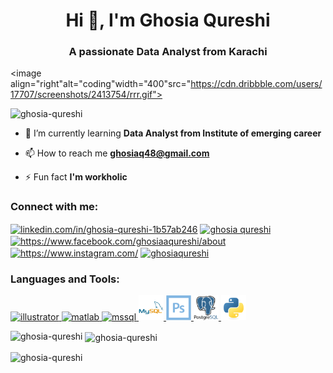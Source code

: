 <h1 align="center">Hi 👋, I'm Ghosia Qureshi</h1>
<h3 align="center">A passionate Data Analyst from Karachi</h3>

<image align="right"alt="coding"width="400"src="https://cdn.dribbble.com/users/17707/screenshots/2413754/rrr.gif">

<p align="left"> <img src="https://komarev.com/ghpvc/?username=ghosia-qureshi&label=Profile%20views&color=0e75b6&style=flat" alt="ghosia-qureshi" /> </p>

- 🌱 I’m currently learning **Data Analyst from Institute of emerging career**

- 📫 How to reach me **ghosiaq48@gmail.com**

- ⚡ Fun fact **I'm workholic**

<h3 align="left">Connect with me:</h3>
<p align="left">
<a href="https://linkedin.com/in/linkedin.com/in/ghosia-qureshi-1b57ab246" target="blank"><img align="center" src="https://raw.githubusercontent.com/rahuldkjain/github-profile-readme-generator/master/src/images/icons/Social/linked-in-alt.svg" alt="linkedin.com/in/ghosia-qureshi-1b57ab246" height="30" width="40" /></a>
<a href="https://kaggle.com/ghosia qureshi" target="blank"><img align="center" src="https://raw.githubusercontent.com/rahuldkjain/github-profile-readme-generator/master/src/images/icons/Social/kaggle.svg" alt="ghosia qureshi" height="30" width="40" /></a>
<a href="https://fb.com/https://www.facebook.com/ghosiaaqureshi/about" target="blank"><img align="center" src="https://raw.githubusercontent.com/rahuldkjain/github-profile-readme-generator/master/src/images/icons/Social/facebook.svg" alt="https://www.facebook.com/ghosiaaqureshi/about" height="30" width="40" /></a>
<a href="https://instagram.com/https://www.instagram.com/" target="blank"><img align="center" src="https://raw.githubusercontent.com/rahuldkjain/github-profile-readme-generator/master/src/images/icons/Social/instagram.svg" alt="https://www.instagram.com/" height="30" width="40" /></a>
<a href="https://www.hackerrank.com/ghosiaqureshi" target="blank"><img align="center" src="https://raw.githubusercontent.com/rahuldkjain/github-profile-readme-generator/master/src/images/icons/Social/hackerrank.svg" alt="ghosiaqureshi" height="30" width="40" /></a>
</p>

<h3 align="left">Languages and Tools:</h3>
<p align="left"> <a href="https://www.adobe.com/in/products/illustrator.html" target="_blank" rel="noreferrer"> <img src="https://www.vectorlogo.zone/logos/adobe_illustrator/adobe_illustrator-icon.svg" alt="illustrator" width="40" height="40"/> </a> <a href="https://www.mathworks.com/" target="_blank" rel="noreferrer"> <img src="https://upload.wikimedia.org/wikipedia/commons/2/21/Matlab_Logo.png" alt="matlab" width="40" height="40"/> </a> <a href="https://www.microsoft.com/en-us/sql-server" target="_blank" rel="noreferrer"> <img src="https://www.svgrepo.com/show/303229/microsoft-sql-server-logo.svg" alt="mssql" width="40" height="40"/> </a> <a href="https://www.mysql.com/" target="_blank" rel="noreferrer"> <img src="https://raw.githubusercontent.com/devicons/devicon/master/icons/mysql/mysql-original-wordmark.svg" alt="mysql" width="40" height="40"/> </a> <a href="https://www.photoshop.com/en" target="_blank" rel="noreferrer"> <img src="https://raw.githubusercontent.com/devicons/devicon/master/icons/photoshop/photoshop-line.svg" alt="photoshop" width="40" height="40"/> </a> <a href="https://www.postgresql.org" target="_blank" rel="noreferrer"> <img src="https://raw.githubusercontent.com/devicons/devicon/master/icons/postgresql/postgresql-original-wordmark.svg" alt="postgresql" width="40" height="40"/> </a> <a href="https://www.python.org" target="_blank" rel="noreferrer"> <img src="https://raw.githubusercontent.com/devicons/devicon/master/icons/python/python-original.svg" alt="python" width="40" height="40"/> </a> </p>

<p><img align="left" src="https://github-readme-stats.vercel.app/api/top-langs?username=ghosia-qureshi&show_icons=true&locale=en&layout=compact" alt="ghosia-qureshi" /></p>

<p>&nbsp;<img align="center" src="https://github-readme-stats.vercel.app/api?username=ghosia-qureshi&show_icons=true&locale=en" alt="ghosia-qureshi" /></p>

<p><img align="center" src="https://github-readme-streak-stats.herokuapp.com/?user=ghosia-qureshi&" alt="ghosia-qureshi" /></p>
